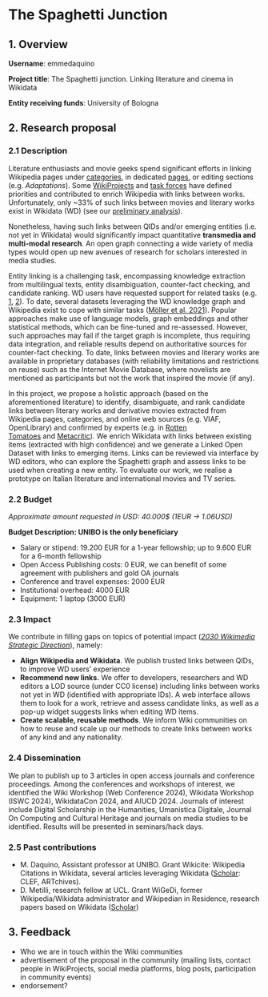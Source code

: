 # The Spaghetti Junction


## 1. Overview

**Username**: emmedaquino

**Project title**: The Spaghetti junction. Linking literature and cinema in Wikidata

**Entity receiving funds**: University of Bologna

## 2. Research proposal

### 2.1 Description

Literature enthusiasts and movie geeks spend significant efforts in linking Wikipedia pages under [categories](https://en.wikipedia.org/wiki/Category:Lists_of_films_based_on_books), in dedicated [pages](https://en.wikipedia.org/wiki/List_of_films_based_on_film_books), or editing sections (e.g. *Adaptations*). Some [WikiProjects](https://en.wikipedia.org/wiki/Wikipedia:WikiProject_Film/Films_based_on_books/Worklist) and [task forces](https://wiki.alquds.edu/?query=Wikipedia:WikiProject_Film) have defined priorities and contributed to enrich Wikipedia with links between works. Unfortunately, only ~33% of such links between movies and literary works exist in Wikidata (WD) (see our [preliminary analysis](https://github.com/tommasobattisti/TheSpaghettiJunction.git)). 

Nonetheless, having such links between QIDs and/or emerging entities (i.e. not yet in Wikidata) would significantly impact quantitative **transmedia and multi-modal research**. An open graph connecting a wide variety of media types would open up new avenues of research for scholars interested in media studies.

Entity linking is a challenging task, encompassing knowledge extraction from multilingual texts, entity disambiguation, counter-fact checking, and candidate ranking. WD users have requested support for related tasks (e.g. [1](https://meta.wikimedia.org/wiki/Community_Wishlist_Survey_2022/Wikidata/Import_references_from_wikipedia), [2](https://meta.wikimedia.org/wiki/Community_Wishlist_Survey_2021/Bots_and_gadgets/Importing_data_from_IMDb)). To date, several datasets leveraging the WD knowledge graph and Wikipedia exist to cope with similar tasks ([Möller et al. 2021](https://arxiv.org/pdf/2112.01989.pdf)). Popular approaches make use of language models, graph embeddings and other statistical methods, which can be fine-tuned and re-assessed. However, such approaches may fail if the target graph is incomplete, thus requiring data integration, and reliable results depend on authoritative sources for counter-fact checking. To date, links between movies and literary works are available in proprietary databases (with reliability limitations and restrictions on reuse) such as the Internet Movie Database, where novelists are mentioned as participants but not the work that inspired the movie (if any).

In this project, we propose a holistic approach (based on the aforementioned literature) to identify, disambiguate, and rank candidate links between literary works and derivative movies extracted from Wikipedia pages, categories, and online web sources (e.g. VIAF, OpenLibrary) and confirmed by experts (e.g. in [Rotten Tomatoes](https://en.wikipedia.org/wiki/Rotten_Tomatoes) and [Metacritic](https://en.wikipedia.org/wiki/Metacritic)). We enrich Wikidata with links between existing items (extracted with high confidence) and we generate a Linked Open Dataset with links to emerging items. Links can be reviewed via interface by WD editors, who can explore the Spaghetti graph and assess links to be used when creating a new entity. To evaluate our work, we realise a prototype on Italian literature and international movies and TV series.

### 2.2 Budget

*Approximate amount requested in USD: 40.000$ (1EUR → 1.06USD)*

**Budget Description:  UNIBO is the only beneficiary**

- Salary or stipend: 19.200 EUR for a 1-year fellowship; up to 9.600 EUR for a 6-month fellowship
- Open Access Publishing costs: 0 EUR, we can benefit of some agreement with publishers and gold OA journals
- Conference and travel expenses: 2000 EUR
- Institutional overhead: 4000 EUR
- Equipment: 1 laptop (3000 EUR)

### 2.3 Impact

We contribute in filling gaps on topics of potential impact (*[2030 Wikimedia Strategic Direction](https://meta.wikimedia.org/wiki/Strategy/Wikimedia_movement/2018-20/Recommendations)*), namely:

- **Align Wikipedia and Wikidata**. We publish trusted links between QIDs, to improve WD users’ experience
- **Recommend new links.** We offer to developers, researchers and WD editors a LOD source (under CC0 license) including links between works not yet in WD (identified with appropriate IDs). A web interface allows them to look for a work, retrieve and assess candidate links, as well as a pop-up widget suggests links when editing WD items.
- **Create scalable, reusable methods**. We inform Wiki communities on how to reuse and scale up our methods to create links between works of any kind and any nationality.

### 2.4 Dissemination

We plan to publish up to 3 articles in open access journals and conference proceedings. Among the conferences and workshops of interest, we identified the Wiki Workshop (Web Conference 2024), Wikidata Workshop (ISWC 2024), WikidataCon 2024, and AIUCD 2024. Journals of interest include Digital Scholarship in the Humanities, Umanistica Digitale, Journal On Computing and Cultural Heritage and journals on media studies to be identified. Results will be presented in seminars/hack days.

### 2.5 Past contributions

- M. Daquino, Assistant professor at UNIBO. Grant Wikicite: Wikipedia Citations in Wikidata, several articles leveraging Wikidata ([Scholar](https://scholar.google.it/citations?user=HomzePYAAAAJ&hl=it): CLEF, ARTchives).
- D. Metilli, research fellow at UCL. Grant WiGeDi, former Wikipedia/Wikidata administrator and Wikipedian in Residence, research papers based on Wikidata ([Scholar](https://scholar.google.com/citations?user=SFvyNLIAAAAJ&hl=en&oi=ao))

## 3. Feedback

- Who we are in touch within the Wiki communities
- advertisement of the proposal in the community (mailing lists, contact people in WikiProjects, social media platforms, blog posts, participation in community events)
- endorsement?
